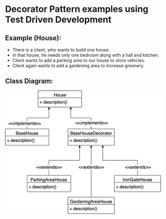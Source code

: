 # Decorator Pattern examples using Test Driven Development

## Example (House):
- There is a client, who wants to build one house.
- In that house, he needs only one bedroom along with a hall and kitchen.
- Client wants to add a parking area to our house to store vehicles.
- Client again wants to add a gardening area to increase greenery.

## Class Diagram:

![Decorator Pattern](class-diagram/decorator-pattern-house.png)